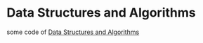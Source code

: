 # Data Structures and Algorithms

some code of [Data Structures and Algorithms](http://soj.sysu.edu.cn/course_detail.php?course_id=159)